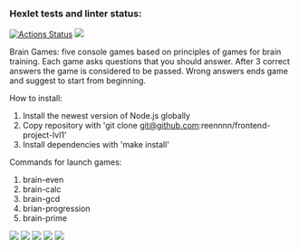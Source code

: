 ### Hexlet tests and linter status:
[![Actions Status](https://github.com/reennnn/frontend-project-lvl1/workflows/hexlet-check/badge.svg)](https://github.com/reennnn/frontend-project-lvl1/actions)
<a href="https://codeclimate.com/github/codeclimate/codeclimate/maintainability"><img src="https://api.codeclimate.com/v1/badges/a99a88d28ad37a79dbf6/maintainability" /></a>

Brain Games: five console games based on principles of games for brain training. Each game asks questions that you should answer. After 3 correct answers the game is considered to be passed. Wrong answers ends game and suggest to start from beginning.

How to install:
1. Install the newest version of Node.js globally
2. Copy repository with 'git clone git@github.com:reennnn/frontend-project-lvl1'
3. Install dependencies with 'make install'

Commands for launch games:
1. brain-even
2. brain-calc
3. brain-gcd
4. brian-progression
5. brain-prime

<a href="https://asciinema.org/a/SXSs8FPWn9VPdplWVfx3SZxcz" target="_blank"><img src="https://asciinema.org/a/SXSs8FPWn9VPdplWVfx3SZxcz.svg" /></a>
<a href="https://asciinema.org/a/v4pzSTw4aKVBKsnqwwKLbwb0W" target="_blank"><img src="https://asciinema.org/a/v4pzSTw4aKVBKsnqwwKLbwb0W.svg" /></a>
<a href="https://asciinema.org/a/lBbklrVeA3fw2zIGyl5tqUQj0" target="_blank"><img src="https://asciinema.org/a/lBbklrVeA3fw2zIGyl5tqUQj0.svg" /></a>
<a href="https://asciinema.org/a/EswGPyMCmRYzLK4Wqe0R8lroQ" target="_blank"><img src="https://asciinema.org/a/EswGPyMCmRYzLK4Wqe0R8lroQ.svg" /></a>
<a href="https://asciinema.org/a/q2ztVMvXBJoJYKtU3YKgpIvm7" target="_blank"><img src="https://asciinema.org/a/q2ztVMvXBJoJYKtU3YKgpIvm7.svg" /></a>